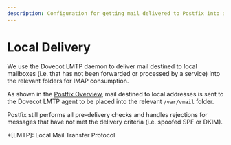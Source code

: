 ```yaml
---
description: Configuration for getting mail delivered to Postfix into a local folder
---
```

# Local Delivery

We use the Dovecot LMTP daemon to deliver mail destined to local mailboxes (i.e.
that has not been forwarded or processed by a service) into the relevant folders
for IMAP consumption.

As shown in the [Postfix Overview](../../services/postfix.md), mail destined to
local addresses is sent to the Dovecot LMTP agent to be placed into the relevant
`/var/vmail` folder.

Postfix still performs all pre-delivery checks and handles rejections for
messages that have not met the delivery criteria (i.e. spoofed SPF or DKIM).

*[LMTP]: Local Mail Transfer Protocol
